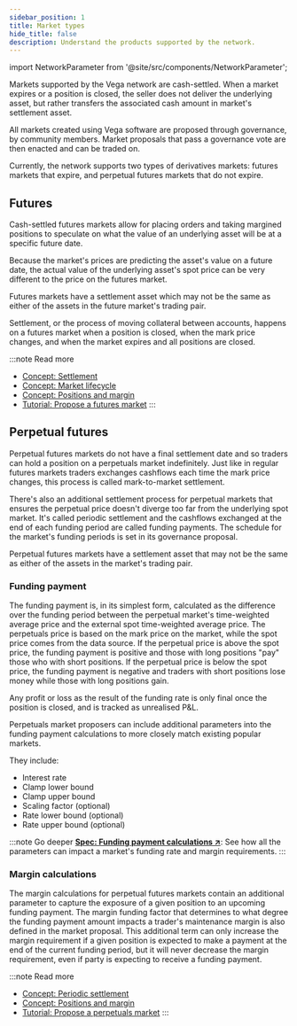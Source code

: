```yaml
---
sidebar_position: 1
title: Market types
hide_title: false
description: Understand the products supported by the network.
---
```


import NetworkParameter from '@site/src/components/NetworkParameter';

Markets supported by the Vega network are cash-settled. When a market expires or a position is closed, the seller does not deliver the underlying asset, but rather transfers the associated cash amount in market's settlement asset.

All markets created using Vega software are proposed through governance, by community members. Market proposals that pass a governance vote are then enacted and can be traded on.

Currently, the network supports two types of derivatives markets: futures markets that expire, and perpetual futures markets that do not expire.

## Futures
Cash-settled futures markets allow for placing orders and taking margined positions to speculate on what the value of an underlying asset will be at a specific future date.

Because the market's prices are predicting the asset's value on a future date, the actual value of the underlying asset's spot price can be very different to the price on the futures market.  

Futures markets have a settlement asset which may not be the same as either of the assets in the future market's trading pair.

Settlement, or the process of moving collateral between accounts, happens on a futures market when a position is closed, when the mark price changes, and when the market expires and all positions are closed.

:::note Read more 
* [Concept: Settlement](./settlement.md)
* [Concept: Market lifecycle](./market-lifecycle.md)
* [Concept: Positions and margin](./positions-margin.md)
* [Tutorial: Propose a futures market](../../tutorials/proposals/new-market-proposal.md)
:::

## Perpetual futures
Perpetual futures markets do not have a final settlement date and so traders can hold a position on a perpetuals market indefinitely. Just like in regular futures markets traders exchanges cashflows each time the mark price changes, this process is called mark-to-market settlement.

There's also an additional settlement process for perpetual markets that ensures the perpetual price doesn't diverge too far from the underlying spot market. It's called periodic settlement and the cashflows exchanged at the end of each funding period are called funding payments. The schedule for the market's funding periods is set in its governance proposal.

Perpetual futures markets have a settlement asset that may not be the same as either of the assets in the market's trading pair.

### Funding payment
The funding payment is, in its simplest form, calculated as the difference over the funding period between the perpetual market's time-weighted average price and the external spot time-weighted average price. The perpetuals price is based on the mark price on the market, while the spot price comes from the data source.
If the perpetual price is above the spot price, the funding payment is positive and those with long positions "pay" those who with short positions. If the perpetual price is below the spot price, the funding payment is negative and traders with short positions lose money while those with long positions gain.

Any profit or loss as the result of the funding rate is only final once the position is closed, and is tracked as unrealised P&L.

Perpetuals market proposers can include additional parameters into the funding payment calculations to more closely match existing popular markets.

They include:
* Interest rate
* Clamp lower bound
* Clamp upper bound
* Scaling factor (optional)
* Rate lower bound (optional)
* Rate upper bound (optional)

:::note Go deeper
**[Spec: Funding payment calculations ↗](https://github.com/vegaprotocol/specs/blob/master/protocol/0053-PERP-product_builtin_perpetual_future.md#funding-payment-calculation)**: See how all the parameters can impact a market's funding rate and margin requirements.
:::

### Margin calculations
The margin calculations for perpetual futures markets contain an additional parameter to capture the exposure of a given position to an upcoming funding payment. The margin funding factor that determines to what degree the funding payment amount impacts a trader's maintenance margin is also defined in the market proposal. This additional term can only increase the margin requirement if a given position is expected to make a payment at the end of the current funding period, but it will never decrease the margin requirement, even if party is expecting to receive a funding payment.


:::note Read more 
* [Concept: Periodic settlement](./settlement.md#periodic-settlement-for-perpetuals)
* [Concept: Positions and margin](./positions-margin.md)
* [Tutorial: Propose a perpetuals market](../../tutorials/proposals/new-perpetuals-market.md)
:::